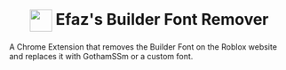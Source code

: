 <h1 align="center"><img align="center" src="https://cdn.efaz.dev/extensions/dev.efaz.remove_builder_font/chromeExtension/icon48.png?raw=true" width="40" height="40"> Efaz's Builder Font Remover</h1>

A Chrome Extension that removes the Builder Font on the Roblox website and replaces it with GothamSSm or a custom font.